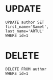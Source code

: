# UPDATE

<pre><code>UPDATE author SET
first_name='Samet',
last_name='ARTUL'
WHERE id=1
</code></pre>

# DELETE

<pre><code>DELETE FROM author
WHERE id=1
</code></pre>